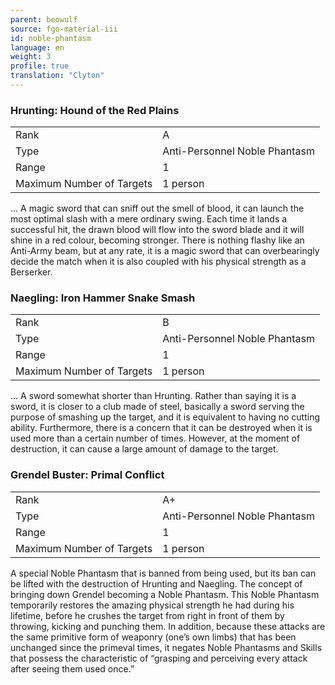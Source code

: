 ```yaml
---
parent: beowulf
source: fgo-material-iii
id: noble-phantasm
language: en
weight: 3
profile: true
translation: "Clyton"
---
```


### Hrunting: Hound of the Red Plains

<table>
  <tr><td>Rank</td><td>A</td></tr>
  <tr><td>Type</td><td>Anti-Personnel Noble Phantasm</td></tr>
  <tr><td>Range</td><td>1</td></tr>
  <tr><td>Maximum Number of Targets</td><td>1 person</td></tr>
</table>

… A magic sword that can sniff out the smell of blood, it can launch the most optimal slash with a mere ordinary swing. Each time it lands a successful hit, the drawn blood will flow into the sword blade and it will shine in a red colour, becoming stronger. There is nothing flashy like an Anti-Army beam, but at any rate, it is a magic sword that can overbearingly decide the match when it is also coupled with his physical strength as a Berserker.

### Naegling: Iron Hammer Snake Smash

<table>
  <tr><td>Rank</td><td>B</td></tr>
  <tr><td>Type</td><td>Anti-Personnel Noble Phantasm</td></tr>
  <tr><td>Range</td><td>1</td></tr>
  <tr><td>Maximum Number of Targets</td><td>1 person</td></tr>
</table>

… A sword somewhat shorter than Hrunting. Rather than saying it is a sword, it is closer to a club made of steel, basically a sword serving the purpose of smashing up the target, and it is equivalent to having no cutting ability. Furthermore, there is a concern that it can be destroyed when it is used more than a certain number of times. However, at the moment of destruction, it can cause a large amount of damage to the target.

### Grendel Buster: Primal Conflict

<table>
  <tr><td>Rank</td><td>A+</td></tr>
  <tr><td>Type</td><td>Anti-Personnel Noble Phantasm</td></tr>
  <tr><td>Range</td><td>1</td></tr>
  <tr><td>Maximum Number of Targets</td><td>1 person</td></tr>
</table>

A special Noble Phantasm that is banned from being used, but its ban can be lifted with the destruction of Hrunting and Naegling. The concept of bringing down Grendel becoming a Noble Phantasm. This Noble Phantasm temporarily restores the amazing physical strength he had during his lifetime, before he crushes the target from right in front of them by throwing, kicking and punching them. In addition, because these attacks are the same primitive form of weaponry (one’s own limbs) that has been unchanged since the primeval times, it negates Noble Phantasms and Skills that possess the characteristic of “grasping and perceiving every attack after seeing them used once.”
